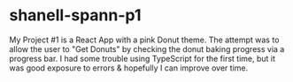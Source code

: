 # shanell-spann-p1
My Project #1 is a React App with a pink Donut theme. The attempt was to allow the user to "Get Donuts" by checking the donut baking progress via a progress bar. I had some trouble using TypeScript for the first time, but it was good exposure to errors & hopefully I can improve over time.
